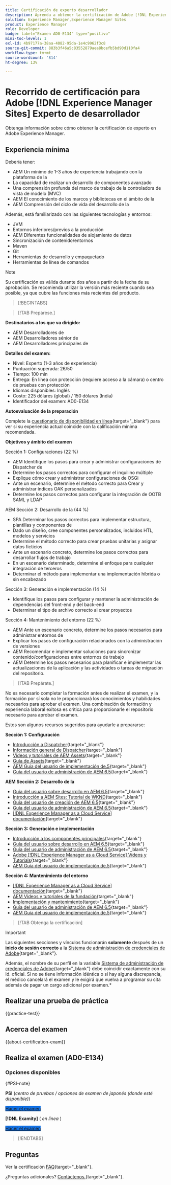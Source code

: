 ```yaml
---
title: Certificación de experto desarrollador
description: Aprenda a obtener la certificación de Adobe [!DNL Experience Manager Sites] Experto.
solution: Experience Manager,Experience Manager Sites
product: Experience Manager
role: Developer
badge: label="Examen AD0-E134" type="positivo"
mini-toc-levels: 1
exl-id: 4b97177a-38aa-4082-95da-1e4c9962f3c8
source-git-commit: 883b3f46a5c83552879aea8bcefb5bd90d110fa4
workflow-type: tm+mt
source-wordcount: '814'
ht-degree: 13%

---
```


# Recorrido de certificación para Adobe [!DNL Experience Manager Sites] Experto de desarrollador

Obtenga información sobre cómo obtener la certificación de experto en Adobe Experience Manager.

## Experiencia mínima

Debería tener:

* AEM Un mínimo de 1-3 años de experiencia trabajando con la plataforma de la
* La capacidad de realizar un desarrollo de componentes avanzado
* Una comprensión profunda del marco de trabajo de la controladora de vista de modelo (MVC)
* AEM El conocimiento de los marcos y bibliotecas en el ámbito de la
* AEM Comprensión del ciclo de vida del desarrollo de la

Además, está familiarizado con las siguientes tecnologías y entornos:

* JVM
* Entornos inferiores/previos a la producción
* AEM Diferentes funcionalidades de alojamiento de datos
* Sincronización de contenido/entornos
* Maven
* Git
* Herramientas de desarrollo y empaquetado
* Herramientas de línea de comandos

>[!NOTE]
>
>Su certificación es válida durante dos años a partir de la fecha de su aprobación. Se recomienda utilizar la versión más reciente cuando sea posible, ya que cubre las funciones más recientes del producto.

>[!BEGINTABS]

>[!TAB Prepárese.]

**Destinatarios a los que va dirigido:**

* AEM Desarrolladores de
* AEM Desarrolladores sénior de
* AEM Desarrolladores principales de

**Detalles del examen:**

* Nivel: Experto (1-3 años de experiencia)
* Puntuación superada: 26/50
* Tiempo: 100 min
* Entrega: En línea con protección (requiere acceso a la cámara) o centro de pruebas con protección
* Idiomas disponibles: Inglés
* Costo: 225 dólares (global) / 150 dólares (India)
* Identificador del examen: AD0-E134

**Autoevaluación de la preparación**

Complete la [cuestionario de disponibilidad en línea](https://scorpion.caveon.com/launchpad/ad-q-e129-readiness-questionnaire-for-adobe-aem-assets-developer-professional-exam-copy-9ts38u/ad-q-e116-readiness-questionnaire-for-adobe-aem-developer-expert-exam){target="_blank"} para ver si su experiencia actual coincide con la calificación mínima recomendada.

**Objetivos y ámbito del examen**

Sección 1: Configuraciones (22 %)

* AEM Identifique los pasos para crear y administrar configuraciones de Dispatcher de
* Determine los pasos correctos para configurar el inquilino múltiple
* Explique cómo crear y administrar configuraciones de OSGi
* Ante un escenario, determine el método correcto para Crear y administrar índices OAK personalizados
* Determine los pasos correctos para configurar la integración de OOTB SAML y LDAP

AEM Sección 2: Desarrollo de la (44 %)

* SPA Determinar los pasos correctos para implementar estructura, plantillas y componentes de
* Dado un diseño, cree componentes personalizados, incluidos HTL, modelos y servicios
* Determine el método correcto para crear pruebas unitarias y asignar datos ficticios
* Ante un escenario concreto, determine los pasos correctos para desarrollar flujos de trabajo
* En un escenario determinado, determine el enfoque para cualquier integración de terceros
* Determinar el método para implementar una implementación híbrida o sin encabezado

Sección 3: Generación e implementación (14 %)

* Identifique los pasos para configurar y mantener la administración de dependencias del front-end y del back-end
* Determinar el tipo de archivo correcto al crear proyectos

Sección 4: Mantenimiento del entorno (22 %)

* AEM Ante un escenario concreto, determine los pasos necesarios para administrar entornos de
* Explicar los pasos de configuración relacionados con la administración de versiones
* AEM Recomendar e implementar soluciones para sincronizar contenido/configuraciones entre entornos de trabajo
* AEM Determine los pasos necesarios para planificar e implementar las actualizaciones de la aplicación y las actividades o tareas de migración del repositorio.

>[!TAB Prepárate.]

No es necesario completar la formación antes de realizar el examen, y la formación por sí sola no le proporcionará los conocimientos y habilidades necesarios para aprobar el examen. Una combinación de formación y experiencia laboral exitosa es crítica para proporcionarle el repositorio necesario para aprobar el examen.

Estos son algunos recursos sugeridos para ayudarle a prepararse:

**Sección 1: Configuración**

* [Introducción a Dispatcher](https://experienceleague.adobe.com/docs/experience-manager-learn/cloud-service/underlying-technology/introduction-dispatcher.html){target="_blank"}
* [Información general de Dispatcher](https://docs.adobe.com/content/help/es-ES/experience-cloud/user-guides/home.translate.html){target="_blank"}
* [Vídeos y tutoriales de AEM Assets](https://experienceleague.adobe.com/docs/experience-manager-learn/assets/overview.html?lang=es){target="_blank"}
* [Guía de Assets](https://experienceleague.adobe.com/docs/experience-manager-64/assets/home.html){target="_blank"}
* [AEM Guía del usuario de implementación de.5](https://experienceleague.adobe.com/docs/experience-manager-65/deploying/home.html?lang=es){target="_blank"}
* [Guía del usuario de administración de AEM 6.5](https://experienceleague.adobe.com/docs/experience-manager-65/administering/home.html){target="_blank"}

**AEM Sección 2: Desarrollo de la**

* [Guía del usuario sobre desarrollo en AEM 6.5](https://experienceleague.adobe.com/docs/experience-manager-65/developing/home.html){target="_blank"}
* [Introducción a AEM Sites: Tutorial de WKND](https://experienceleague.adobe.com/docs/experience-manager-learn/getting-started-wknd-tutorial-develop/overview.html?lang=es){target="_blank"}
* [Guía del usuario de creación de AEM 6.5](https://experienceleague.adobe.com/docs/experience-manager-65/authoring/home.html){target="_blank"}
* [Guía del usuario de administración de AEM 6.5](https://experienceleague.adobe.com/docs/experience-manager-65/administering/home.html){target="_blank"}
* [[!DNL Experience Manager as a Cloud Service] documentación](https://experienceleague.adobe.com/docs/experience-manager-cloud-service/content/home.html?lang=es){target="_blank"}

**Sección 3: Generación e implementación**

* [Introducción a los componentes principales](https://experienceleague.adobe.com/docs/experience-manager-core-components/using/introduction.html?lang=es){target="_blank"}
* [Guía del usuario sobre desarrollo en AEM 6.5](https://experienceleague.adobe.com/docs/experience-manager-65/developing/home.html){target="_blank"}
* [Guía del usuario de administración de AEM 6.5](https://experienceleague.adobe.com/docs/experience-manager-65/administering/home.html){target="_blank"}
* [Adobe [!DNL Experience Manager as a Cloud Service] Vídeos y Tutorials](https://experienceleague.adobe.com/docs/experience-manager-learn/cloud-service/overview.html?lang=es){target="_blank"}
* [AEM Guía del usuario de implementación de.5](https://experienceleague.adobe.com/docs/experience-manager-65/deploying/home.html?lang=es){target="_blank"}

**Sección 4: Mantenimiento del entorno**

* [[!DNL Experience Manager as a Cloud Service] documentación](https://experienceleague.adobe.com/docs/experience-manager-cloud-service/content/home.html?lang=es){target="_blank"}
* [AEM Vídeos y tutoriales de la fundación](https://experienceleague.adobe.com/docs/experience-manager-learn/foundation/overview.html){target="_blank"}
* [Implementación y mantenimiento](https://experienceleague.adobe.com/docs/experience-manager-64/deploying/deploying/deploy.html?lang=es){target="_blank"}
* [Guía del usuario de administración de AEM 6.5](https://experienceleague.adobe.com/docs/experience-manager-65/administering/home.html){target="_blank"}
* [AEM Guía del usuario de implementación de.5](https://experienceleague.adobe.com/docs/experience-manager-65/deploying/home.html?lang=es){target="_blank"}

>[!TAB Obtenga la certificación]

>[!IMPORTANT]
>
>Las siguientes secciones y vínculos funcionarán **solamente**  después de un **inicio de sesión correcto** a la [Sistema de administración de credenciales de Adobe](https://www.certmetrics.com/adobe){target="_blank"}.
>
>Además, el nombre de su perfil en la variable [Sistema de administración de credenciales de Adobe](https://www.certmetrics.com/adobe){target="_blank"} debe coincidir exactamente con su Id. oficial. Si no se tiene información idéntica o si hay alguna discrepancia, el médico cancelará el examen y le exigirá que vuelva a programar su cita además de pagar un cargo adicional por examen.*

## Realizar una prueba de práctica

{{practice-test}}

## Acerca del examen

{{about-certification-exam}}

## Realiza el examen (AD0-E134)

### Opciones disponibles

{#PSI-note}

**PSI** (*centro de pruebas / opciones de examen de japonés (donde esté disponible)*)

<a href="https://www.certmetrics.com/adobe/candidate/psi_sso_adobe.aspx?redir=yes&amp;ec=AD0-E134" target="_blank" class="spectrum-Button spectrum-Button--fill spectrum-Button--accent spectrum-Button--sizeM is-margin-bottom-big-big at-element-click-tracking" style="background-color:#1473E6">

<span class="spectrum-Button-label has-no-wrap">
   Hacer el examen
</span>
</a>

**[!DNL Examity]** ( *en línea* )

<a href="https://www.certmetrics.com/adobe/candidate/examity_sso.aspx?eid=AD0-E134" target="_blank" class="spectrum-Button spectrum-Button--fill spectrum-Button--accent spectrum-Button--sizeM is-margin-bottom-big-big at-element-click-tracking" style="background-color:#1473E6">

<span class="spectrum-Button-label has-no-wrap">
   Hacer el examen
</span>
</a>

>[!ENDTABS]

## Preguntas

Ver la certificación [FAQ](https://experienceleague.adobe.com/docs/certification/certification/faq.html){target="_blank"}.

¿Preguntas adicionales? [Contáctenos.](mailto:certif@adobe.com){target="_blank"}.
